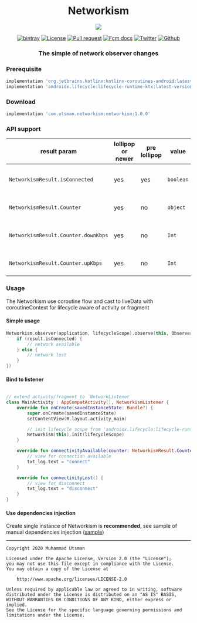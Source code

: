 <h1 align="center">
  Networkism
</h1>

<p align="center">
  <img src="https://images.unsplash.com/photo-1599140782241-144735f5949a?ixlib=rb-1.2.1&ixid=eyJhcHBfaWQiOjEyMDd9&auto=format&fit=crop&w=900&q=80"/>
</p>

<p align="center">
  <a href="https://bintray.com/kucingapes/utsman/com.utsman.networkism/_latestVersion"><img alt="bintray" src="https://api.bintray.com/packages/kucingapes/utsman/com.utsman.networkism/images/download.svg"></a>
  <a href="LICENSE"><img alt="License" src="https://img.shields.io/badge/License-Apache%202.0-blue.svg"></a>
  <a href="https://github.com/utsmannn/networkism/pulls"><img alt="Pull request" src="https://img.shields.io/badge/PRs-welcome-brightgreen.svg?style=flat"></a>
  <a href="https://developer.android.com/kotlin"><img alt="Fcm docs" src="https://img.shields.io/badge/Kotlin-Coroutine-orange?logo=kotlin&style=flat"></a>
  <a href="https://twitter.com/utsmannn"><img alt="Twitter" src="https://img.shields.io/twitter/follow/utsmannn"></a>
  <a href="https://github.com/utsmannn"><img alt="Github" src="https://img.shields.io/github/followers/utsmannn?label=follow&style=social"></a>
  <h3 align="center">The simple of network observer changes</h3>
</p>

### Prerequisite
```groovy
implementation 'org.jetbrains.kotlinx:kotlinx-coroutines-android:latest-version'
implementation 'androidx.lifecycle:lifecycle-runtime-ktx:latest-version'
```

### Download
```groovy
implementation 'com.utsman.networkism:networkism:1.0.0'
```

### API support
| result param | lollipop or newer | pre lollipop | value | desc |
| --- | --- | --- | --- | --- |
| `NetworkismResult.isConnected` | yes | yes | `boolean` | the value of network available |
| `NetworkismResult.Counter` | yes | no | `object` | model of Kbps counter |
| `NetworkismResult.Counter.downKbps` | yes | no | `Int` | current down stream bandwidth |
| `NetworkismResult.Counter.upKbps` | yes | no | `Int` | current up stream bandwidth |

### Usage
The Networkism use coroutine flow and cast to liveData with coroutineContext for lifecycle aware of activity or fragment

#### Simple usage
```kotlin
Networkism.observer(application, lifecycleScope).observe(this, Observer { result
    if (result.isConnected) {
        // network available
    } else {
        // network lost
    }
})
```

#### Bind to listener
```kotlin

// extend activity/fragment to `NetworkListener`
class MainActivity : AppCompatActivity(), NetworkismListener {
    override fun onCreate(savedInstanceState: Bundle?) {
        super.onCreate(savedInstanceState)
        setContentView(R.layout.activity_main)

        // init lifecycle scope from 'androidx.lifecycle:lifecycle-runtime-ktx'
        Networkism(this).init(lifecycleScope)
    }

    override fun connectivityAvailable(counter: NetworkismResult.Counter?) {
        // view for connection available
        txt_log.text = "connect"
    }

    override fun connectivityLost() {
        // view for disconnect
        txt_log.text = "disconnect"
    }
}
```

#### Use dependencies injection
Create single instance of Networkism is **recommended**, see sample of manual dependencies injection ([sample](https://github.com/utsmannn/networkism/tree/master/sample-di))

---

```
Copyright 2020 Muhammad Utsman

Licensed under the Apache License, Version 2.0 (the "License");
you may not use this file except in compliance with the License.
You may obtain a copy of the License at

    http://www.apache.org/licenses/LICENSE-2.0

Unless required by applicable law or agreed to in writing, software
distributed under the License is distributed on an "AS IS" BASIS,
WITHOUT WARRANTIES OR CONDITIONS OF ANY KIND, either express or implied.
See the License for the specific language governing permissions and
limitations under the License.

```
